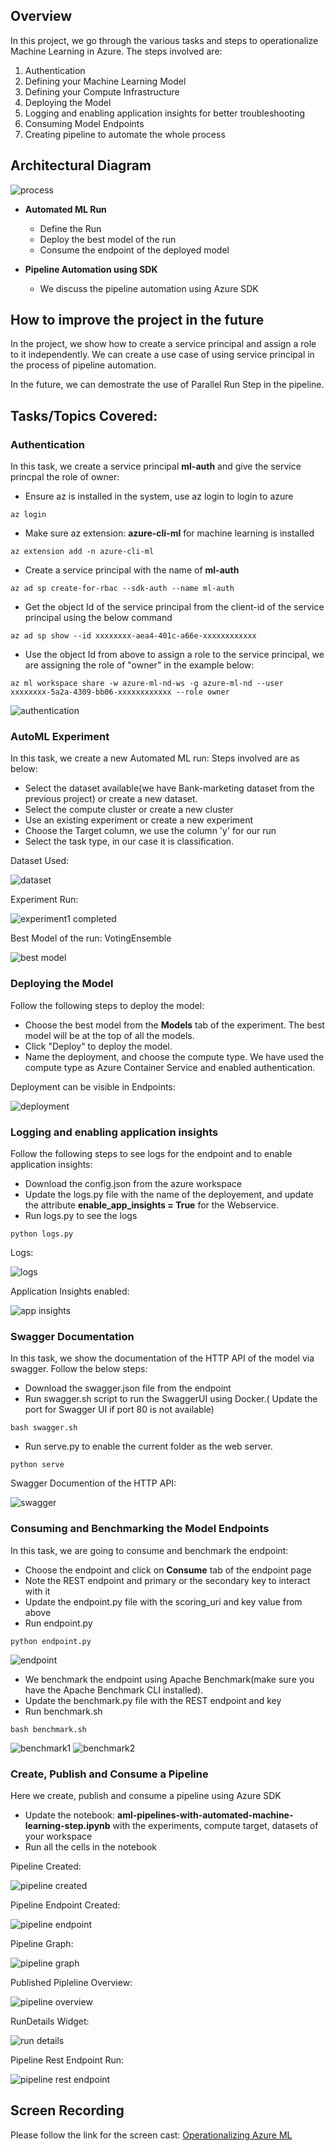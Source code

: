 ## Overview
In this project, we go through the various tasks and steps to operationalize Machine Learning in Azure. The steps involved are:

1. Authentication
2. Defining your Machine Learning Model
3. Defining your Compute Infrastructure
3. Deploying the Model
4. Logging and enabling application insights for better troubleshooting
5. Consuming Model Endpoints
6. Creating pipeline to automate the whole process


## Architectural Diagram

![process](./images/process.png)

- **Automated ML Run**
    - Define the Run
    - Deploy the best model of the run
    - Consume the endpoint of the deployed model

- **Pipeline Automation using SDK**
    - We discuss the pipeline automation using Azure SDK




## How to improve the project in the future

In the project, we show how to create a service principal and assign a role to it independently. We can create a use case of using service principal in the process of pipeline automation.

In the future, we can demostrate the use of Parallel Run Step in the pipeline.


## Tasks/Topics Covered:


### Authentication

In this task, we create a service principal **ml-auth** and give the service princpal the role of owner:

- Ensure az is installed in the system, use az login to login to azure
```
az login
```
- Make sure az extension:  **azure-cli-ml** for machine learning is installed
```
az extension add -n azure-cli-ml

```
- Create a service principal with the name of **ml-auth**
```
az ad sp create-for-rbac --sdk-auth --name ml-auth

```
- Get the object Id of the service principal from the client-id of the service principal using the below command
```
az ad sp show --id xxxxxxxx-aea4-401c-a66e-xxxxxxxxxxxx
```
- Use the object Id from above to assign a role to the service principal, we are assigning the role of "owner" in the example below:
```
az ml workspace share -w azure-ml-nd-ws -g azure-ml-nd --user xxxxxxxx-5a2a-4309-bb06-xxxxxxxxxxxx --role owner
```





![authentication](./images/authentication.png)


### AutoML Experiment

In this task, we create a new Automated ML run: Steps involved are as below:

- Select the dataset available(we have Bank-marketing dataset from the previous project) or create a new dataset.
- Select the compute cluster or create a new cluster
- Use an existing experiment or create a new experiment
- Choose the Target column, we use the column 'y' for our run
- Select the task type, in our case it is classification.

Dataset Used:

![dataset](./images/dataset.png)

Experiment Run:

![experiment1 completed](./images/experiment1_completed.png)

Best Model of the run: VotingEnsemble

![best model](./images/best_model.png)


### Deploying the Model

Follow the following steps to deploy the model:

- Choose the best model from the **Models** tab of the experiment. The best model will be at the top of all the models.
- Click "Deploy" to deploy the model.
- Name the deployment, and choose the compute type. We have used the compute type as Azure Container Service and enabled authentication.

Deployment can be visible in Endpoints:

![deployment](./images/deployment.png)

### Logging and enabling application insights

Follow the following steps to see logs for the endpoint and to enable application insights:

- Download the config.json from the azure workspace
- Update the logs.py file with the name of the deployement, and update the attribute **enable_app_insights = True** for the Webservice.
- Run logs.py to see the logs 
```
python logs.py

```


Logs:

![logs](./images/logs.png)

Application Insights enabled:

![app insights](./images/app_insights.png)

### Swagger Documentation

In this task, we show the documentation of the HTTP API of the model via swagger. Follow the below steps:

- Download the swagger.json file from the endpoint
- Run swagger.sh script to run the SwaggerUI using Docker.( Update the port for Swagger UI if port 80 is not available)
```
bash swagger.sh
```
- Run serve.py to enable the current folder as the web server.
```
python serve

```


Swagger Documention of the HTTP API:

![swagger](./images/swagger.png)


### Consuming and Benchmarking the Model Endpoints

In this task, we are going to consume and benchmark the endpoint:

- Choose the endpoint and click on **Consume** tab of the endpoint page
- Note the REST endpoint and primary or the secondary key to interact with it
- Update the endpoint.py file with the scoring_uri and key value from above
- Run endpoint.py

```
python endpoint.py
```
![endpoint](./images/endpoint.png)
- We benchmark the endpoint using Apache Benchmark(make sure you have the Apache Benchmark CLI installed). 
- Update the benchmark.py file with the REST endpoint and key
- Run benchmark.sh

```
bash benchmark.sh
```
![benchmark1](./images/benchmark1.png)
![benchmark2](./images/benchmark2.png)

### Create, Publish and Consume a Pipeline

Here we create, publish and consume a pipeline using Azure SDK

- Update the notebook: **aml-pipelines-with-automated-machine-learning-step.ipynb** with the experiments, compute target, datasets of your workspace
- Run all the cells in the notebook

Pipeline Created:

![pipeline created](./images/pipeline_run.png)

Pipeline Endpoint Created:

![pipeline endpoint](./images/pipeline_endpoint.png)

Pipeline Graph:

![pipeline graph](./images/pipeline_graph.png)

Published Pipleline Overview:

![pipeline overview](./images/pipeline_overview.png)

RunDetails Widget:

![run details](./images/run_details.png)

Pipeline Rest Endpoint Run:

![pipeline rest endpoint](./images/pipeline_rest_endpoint.png)

## Screen Recording

Please follow the link for the screen cast: [Operationalizing Azure ML](https://youtu.be/6xIria_vp6E)













